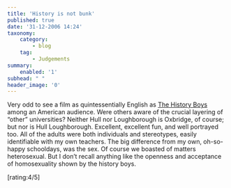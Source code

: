 ```yaml
---
title: 'History is not bunk'
published: true
date: '31-12-2006 14:24'
taxonomy:
    category:
        - blog
    tag:
        - Judgements
summary:
    enabled: '1'
subhead: " "
header_image: '0'
---
```


Very odd to see a film as quintessentially English as [The History Boys](https://www.imdb.com/title/tt0464049/) among an American audience. Were others aware of the crucial layering of “other” universities? Neither Hull nor Loughborough is Oxbridge, of course; but nor is Hull Loughborough. Excellent, excellent fun, and well portrayed too. All of the adults were both individuals and stereotypes, easily identifiable with my own teachers. The big difference from my own, oh-so-happy schooldays, was the sex. Of course we boasted of matters heterosexual. But I don’t recall anything like the openness and acceptance of homosexuality shown by the history boys. 

[rating:4/5]
